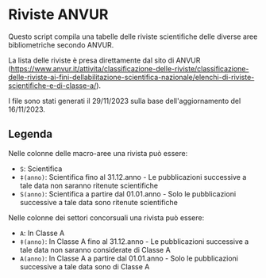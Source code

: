 # Riviste ANVUR

Questo script compila una tabelle delle riviste scientifiche delle diverse aree bibliometriche secondo ANVUR.

La lista delle riviste è presa direttamente dal sito di ANVUR (https://www.anvur.it/attivita/classificazione-delle-riviste/classificazione-delle-riviste-ai-fini-dellabilitazione-scientifica-nazionale/elenchi-di-riviste-scientifiche-e-di-classe-a/).

I file sono stati generati il 29/11/2023 sulla base dell'aggiornamento del 16/11/2023.

## Legenda

Nelle colonne delle macro-aree una rivista può essere:
+ `S`: Scientifica
+ `‡(anno)`: Scientifica fino al 31.12.anno - Le pubblicazioni successive a tale data non saranno ritenute scientifiche
+ `S(anno)`: Scientifica a partire dal 01.01.anno - Solo le pubblicazioni successive a tale data sono ritenute scientifiche

Nelle colonne dei settori concorsuali una rivista può essere:
+ `A`: In Classe A
+ `‡(anno)`: In Classe A fino al 31.12.anno - Le pubblicazioni successive a tale data non saranno considerate di Classe A
+ `A(anno)`: In Classe A a partire dal 01.01.anno - Solo le pubblicazioni successive a tale data sono di Classe A